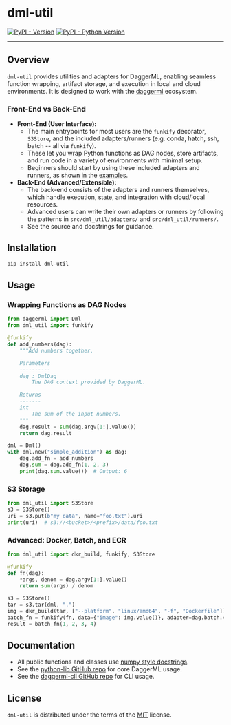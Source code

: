 # dml-util

[![PyPI - Version](https://img.shields.io/pypi/v/dml-util.svg)](https://pypi.org/project/dml-util)
[![PyPI - Python Version](https://img.shields.io/pypi/pyversions/dml-util.svg)](https://pypi.org/project/dml-util)

---

## Overview

`dml-util` provides utilities and adapters for DaggerML, enabling seamless function wrapping, artifact storage, and execution in local and cloud environments. It is designed to work with the [daggerml](https://github.com/daggerml/python-lib) ecosystem.

### Front-End vs Back-End

- **Front-End (User Interface):**
  - The main entrypoints for most users are the `funkify` decorator, `S3Store`, and the included adapters/runners (e.g. conda, hatch, ssh, batch -- all via `funkify`).
  - These let you wrap Python functions as DAG nodes, store artifacts, and run code in a variety of environments with minimal setup.
  - Beginners should start by using these included adapters and runners, as shown in the [examples](examples/).
- **Back-End (Advanced/Extensible):**
  - The back-end consists of the adapters and runners themselves, which handle execution, state, and integration with cloud/local resources.
  - Advanced users can write their own adapters or runners by following the patterns in `src/dml_util/adapters/` and `src/dml_util/runners/`.
  - See the source and docstrings for guidance.

## Installation

```sh
pip install dml-util
```

## Usage

### Wrapping Functions as DAG Nodes

```python
from daggerml import Dml
from dml_util import funkify

@funkify
def add_numbers(dag):
    """Add numbers together.

    Parameters
    ----------
    dag : DmlDag
        The DAG context provided by DaggerML.

    Returns
    -------
    int
        The sum of the input numbers.
    """
    dag.result = sum(dag.argv[1:].value())
    return dag.result

dml = Dml()
with dml.new("simple_addition") as dag:
    dag.add_fn = add_numbers
    dag.sum = dag.add_fn(1, 2, 3)
    print(dag.sum.value())  # Output: 6
```

### S3 Storage

```python
from dml_util import S3Store
s3 = S3Store()
uri = s3.put(b"my data", name="foo.txt").uri
print(uri)  # s3://<bucket>/<prefix>/data/foo.txt
```

### Advanced: Docker, Batch, and ECR

```python
from dml_util import dkr_build, funkify, S3Store

@funkify
def fn(dag):
    *args, denom = dag.argv[1:].value()
    return sum(args) / denom

s3 = S3Store()
tar = s3.tar(dml, ".")
img = dkr_build(tar, ["--platform", "linux/amd64", "-f", "Dockerfile"])
batch_fn = funkify(fn, data={"image": img.value()}, adapter=dag.batch.value())
result = batch_fn(1, 2, 3, 4)
```

## Documentation

- All public functions and classes use [numpy style docstrings](https://numpydoc.readthedocs.io/en/latest/format.html).
- See the [python-lib GitHub repo](https://github.com/daggerml/python-lib) for core DaggerML usage.
- See the [daggerml-cli GitHub repo](https://github.com/daggerml/daggerml-cli) for CLI usage.

## License

`dml-util` is distributed under the terms of the [MIT](https://spdx.org/licenses/MIT.html) license.
